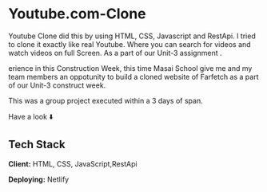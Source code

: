 # Youtube.com-Clone
Youtube Clone did this by using HTML, CSS, Javascript and RestApi. I tried to clone it exactly like real Youtube. Where you can search for videos and watch videos on full Screen.
 As a part of our Unit-3 assignment  .

erience in this Construction Week, this time Masai School give me and my team members an oppotunity to build a cloned website of Farfetch as a part of our Unit-3 construct week.

This was a group project executed within a 3 days of span.


Have a look ⬇️



## Tech Stack

**Client:** HTML, CSS, JavaScript,RestApi

**Deploying:** Netlify


<img src="/Youtube/images/img1.png" alt="">